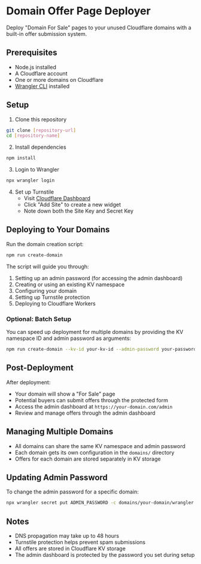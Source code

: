 # Domain Offer Page Deployer

Deploy "Domain For Sale" pages to your unused Cloudflare domains with a built-in offer submission system.

## Prerequisites

- Node.js installed
- A Cloudflare account
- One or more domains on Cloudflare
- [Wrangler CLI](https://developers.cloudflare.com/workers/wrangler/install-and-update/) installed

## Setup

1. Clone this repository

```bash
git clone [repository-url]
cd [repository-name]
```

2. Install dependencies

```bash
npm install
```

3. Login to Wrangler

```bash
npx wrangler login
```

4. Set up Turnstile
   - Visit [Cloudflare Dashboard](https://dash.cloudflare.com/?to=/:account/turnstile)
   - Click "Add Site" to create a new widget
   - Note down both the Site Key and Secret Key

## Deploying to Your Domains

Run the domain creation script:

```bash
npm run create-domain
```

The script will guide you through:

1. Setting up an admin password (for accessing the admin dashboard)
2. Creating or using an existing KV namespace
3. Configuring your domain
4. Setting up Turnstile protection
5. Deploying to Cloudflare Workers

### Optional: Batch Setup

You can speed up deployment for multiple domains by providing the KV namespace ID and admin password as arguments:

```bash
npm run create-domain --kv-id your-kv-id --admin-password your-password
```

## Post-Deployment

After deployment:

- Your domain will show a "For Sale" page
- Potential buyers can submit offers through the protected form
- Access the admin dashboard at `https://your-domain.com/admin`
- Review and manage offers through the admin dashboard

## Managing Multiple Domains

- All domains can share the same KV namespace and admin password
- Each domain gets its own configuration in the `domains/` directory
- Offers for each domain are stored separately in KV storage

## Updating Admin Password

To change the admin password for a specific domain:

```bash
npx wrangler secret put ADMIN_PASSWORD -c domains/your-domain/wrangler.toml
```

## Notes

- DNS propagation may take up to 48 hours
- Turnstile protection helps prevent spam submissions
- All offers are stored in Cloudflare KV storage
- The admin dashboard is protected by the password you set during setup
